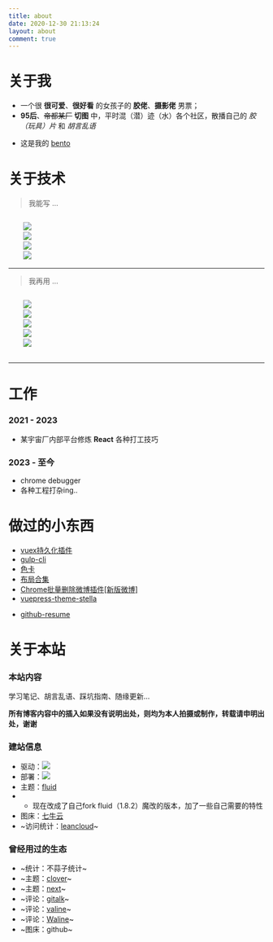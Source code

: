 ```yaml
---
title: about
date: 2020-12-30 21:13:24
layout: about
comment: true
---
```


# 关于我

- 一个很 **很可爱**、**很好看** 的女孩子的 **胶佬**、**摄影佬** 男票；
- **95后**、~~帝都某厂~~ **切图** 中，平时混（潜）迹（水）各个社区，散播自己的 *胶（玩具）片* 和 *胡言乱语* 
<!-- - 如果感兴趣可以再以下地方找到我：[78](https://bbs.78dm.net/space/index.html)、[zf](https://www.zfrontier.com/app/user/QoGaQR2AR9kjRq)、[Twitter](https://twitter.com/qq_tf)、[小红书](https://www.xiaohongshu.com/user/profile/617ce3ac000000000201bc2c?xhsshare=CopyLink&appuid=617ce3ac000000000201bc2c&apptime=1652512227)、[bilibili](https://space.bilibili.com/6517765?spm_id_from=333.1007.0.0) -->
- 这是我的 [bento](https://bento.me/shuaxin)

# 关于技术


> 我能写 ...

<code>
    <img src="https://img.shields.io/badge/JavaScript-323330?style=for-the-badge&logo=javascript&logoColor=F7DF1E" />
    <img src="https://img.shields.io/badge/TypeScript-007ACC?style=for-the-badge&logo=typescript&logoColor=white" />
    <img src="https://img.shields.io/badge/CSS3-1572B6?style=for-the-badge&logo=css3&logoColor=white" />
    <img src="https://img.shields.io/badge/HTML5-E34F26?style=for-the-badge&logo=html5&logoColor=white"/>
</code>

-----------

> 我再用 ...

<code>
    <img src="https://img.shields.io/badge/React-20232A?style=for-the-badge&logo=react&logoColor=61DAFB"/>
    <img src="https://img.shields.io/badge/Vue.js-35495E?style=for-the-badge&logo=vuedotjs&logoColor=4FC08D" />
    <img src="https://img.shields.io/badge/next.js-000000?style=for-the-badge&logo=nextdotjs&logoColor=white" />
    <img src="https://img.shields.io/badge/Express.js-000000?style=for-the-badge&logo=express&logoColor=white" />
    <img src="https://img.shields.io/badge/Tailwind_CSS-38B2AC?style=for-the-badge&logo=tailwind-css&logoColor=white" />
    <!-- <img src="https://img.shields.io/badge/Prisma-3982CE?style=for-the-badge&logo=Prisma&logoColor=white" /> -->
</code>

<!-- > 准备学 ...

<code>
    <img src="https://img.shields.io/badge/Go-00ADD8?style=for-the-badge&logo=go&logoColor=white" />
    <img src="https://img.shields.io/badge/Swift-FA7343?style=for-the-badge&logo=swift&logoColor=white" />
    <img src="https://img.shields.io/badge/Linux-FCC624?style=for-the-badge&logo=linux&logoColor=black" />
    <img src="https://img.shields.io/badge/Docker-2CA5E0?style=for-the-badge&logo=docker&logoColor=white" />
    <img src="https://img.shields.io/badge/Nginx-009639?style=for-the-badge&logo=nginx&logoColor=white" />
</code> -->

--------

<!-- > 我的[Github Resume](https://toy.shuaxinjs.cn/loginGithub) -->

<!-- ![GithubResume](http://img.shuaxinjs.cn/1645875196515.png) -->


# 工作

### 2021 - 2023

- 某宇宙厂内部平台修炼 **React** 各种打工技巧

### 2023 - 至今

- chrome debugger 
- 各种工程打杂ing..

# 做过的小东西 

- [vuex持久化插件](https://github.com/SHUAXINDIARY/cacheState)
- [gulp-cli](https://github.com/SHUAXINDIARY/demo-cli)
- [色卡](https://github.com/SHUAXINDIARY/colorGuide)
- [布局合集](https://layout-sigma.vercel.app/)
- [Chrome批量删除微博插件[新版微博]](https://github.com/SHUAXINDIARY/Weibo-plugin)
- [vuepress-theme-stella](https://github.com/SHUAXINDIARY/vuepress-theme-stella)
<!-- - [md编辑器-ol](https://github.com/SHUAXINDIARY/md-editor-ol) ---开发中 -->
- [github-resume](https://toy.shuaxinjs.cn/loginGithub)



# 关于本站

### **本站内容**

学习笔记、胡言乱语、踩坑指南、随缘更新...

**所有博客内容中的插入如果没有说明出处，则均为本人拍摄或制作，转载请申明出处，谢谢**

### **建站信息**
- 驱动：<img src="https://img.shields.io/badge/Hexo-0E83CD?style=for-the-badge&logo=hexo&logoColor=white" />
- 部署：<img src="https://img.shields.io/badge/Vercel-000000?style=for-the-badge&logo=vercel&logoColor=white"/>
- 主题：[fluid](https://hexo.fluid-dev.com/docs/)
- - 现在改成了自己fork fluid（1.8.2）魔改的版本，加了一些自己需要的特性
- 图床：[七牛云](https://www.qiniu.com/)
- ~访问统计：[leancloud](https://www.leancloud.cn/)~



### **曾经用过的生态**
- ~统计：不蒜子统计~
- ~主题：[clover](https://github.com/esappear/hexo-theme-clover)~
- ~主题：[next](http://theme-next.iissnan.com/)~
- ~评论：[gitalk](https://github.com/gitalk/gitalk)~
- ~评论：[valine](https://valine.js.org/)~
- ~评论：[Waline](https://waline.js.org/)~
- ~图床：github~
